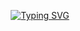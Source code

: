 <p align="center">
  <a href="https://git.io/typing-svg">
    <img src="https://readme-typing-svg.demolab.com?font=Fira+Code&weight=600&size=25&pause=1000&color=ffffff&random=false&width=435&height=40&lines=Ol%C3%A1%2C+eu+sou+Mateus+Souza!+%F0%9F%90%8D%F0%9F%90%8D%F0%9F%90%8D%F0%9F%90%8D
" alt="Typing SVG">
  </a>
</p>
